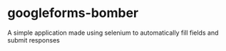 # googleforms-bomber
A simple application made using selenium to automatically fill fields and submit responses
